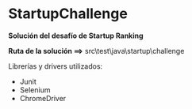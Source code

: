 # StartupChallenge


**Solución del desafío de Startup Ranking**

**Ruta de la solución ==>** src\test\java\startup\challenge

Librerías y drivers utilizados:
- Junit
- Selenium
- ChromeDriver